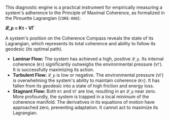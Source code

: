 This diagnostic engine is a practical instrument for empirically measuring a system's adherence to the Principle of Maximal Coherence, as formalized in the Pirouette Lagrangian (`CORE-006`):

**𝓛_p = Kτ - VΓ**

A system's position on the Coherence Compass reveals the state of its Lagrangian, which represents its total coherence and ability to follow its geodesic (its optimal path).

*   **Laminar Flow:** The system has achieved a high, positive `𝓛_p`. Its internal coherence (`Kτ`) significantly outweighs the environmental pressure (`VΓ`). It is successfully maximizing its action.
*   **Turbulent Flow:** `𝓛_p` is low or negative. The environmental pressure (`VΓ`) is overwhelming the system's ability to maintain coherence (`Kτ`). It has fallen from its geodesic into a state of high friction and energy loss.
*   **Stagnant Flow:** Both `Kτ` and `VΓ` are low, resulting in an `𝓛_p` near zero. More profoundly, the system is trapped in a local minimum of the coherence manifold. The derivatives in its equations of motion have approached zero, preventing adaptation. It cannot act to maximize its Lagrangian.
